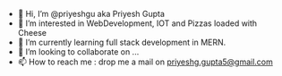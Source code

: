 - 👋 Hi, I’m @priyeshgu aka Priyesh Gupta
- 👀 I’m interested in WebDevelopment, IOT and Pizzas loaded with Cheese
- 🌱 I’m currently learning full stack development in MERN.
- 💞️ I’m looking to collaborate on ...
- 📫 How to reach me : drop me a mail on priyeshg.gupta5@gmail.com

<!---
priyeshgu/priyeshgu is a ✨ special ✨ repository because its `README.md` (this file) appears on your GitHub profile.
You can click the Preview link to take a look at your changes.
--->
